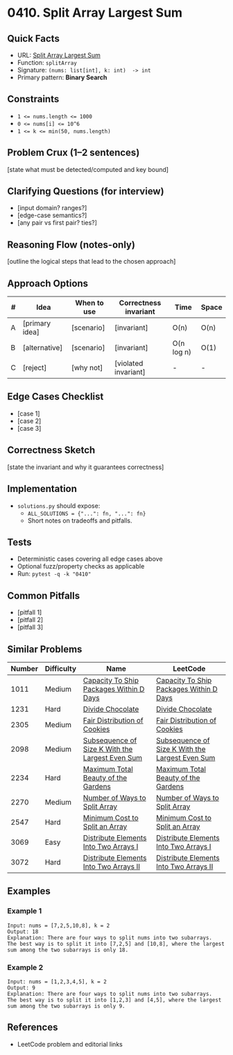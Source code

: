 # 0410. Split Array Largest Sum

## Quick Facts

- URL: [Split Array Largest Sum](https://leetcode.com/problems/split-array-largest-sum/)
- Function: `splitArray`
- Signature: `(nums: list[int], k: int)  -> int`
- Primary pattern: **Binary Search**

## Constraints

- `1 <= nums.length <= 1000`
- `0 <= nums[i] <= 10^6`
- `1 <= k <= min(50, nums.length)`

## Problem Crux (1–2 sentences)

[state what must be detected/computed and key bound]

## Clarifying Questions (for interview)

- [input domain? ranges?]
- [edge-case semantics?]
- [any pair vs first pair? ties?]

## Reasoning Flow (notes-only)

[outline the logical steps that lead to the chosen approach]

## Approach Options

| #   | Idea           | When to use | Correctness invariant | Time       | Space |
| --- | -------------- | ----------- | --------------------- | ---------- | ----- |
| A   | [primary idea] | [scenario]  | [invariant]           | O(n)       | O(n)  |
| B   | [alternative]  | [scenario]  | [invariant]           | O(n log n) | O(1)  |
| C   | [reject]       | [why not]   | [violated invariant]  | -          | -     |

## Edge Cases Checklist

- [case 1]
- [case 2]
- [case 3]

## Correctness Sketch

[state the invariant and why it guarantees correctness]

## Implementation

- `solutions.py` should expose:
    - `ALL_SOLUTIONS = {"...": fn, "...": fn}`
    - Short notes on tradeoffs and pitfalls.

## Tests

- Deterministic cases covering all edge cases above
- Optional fuzz/property checks as applicable
- Run: `pytest -q -k "0410"`

## Common Pitfalls

- [pitfall 1]
- [pitfall 2]
- [pitfall 3]

## Similar Problems

| Number | Difficulty | Name                                                                                                                 | LeetCode                                                                                                                          |
| ------ | ---------- | -------------------------------------------------------------------------------------------------------------------- | --------------------------------------------------------------------------------------------------------------------------------- |
| 1011   | Medium     | [Capacity To Ship Packages Within D Days](../1011-capacity-to-ship-packages-within-d-days/readme.md)                 | [Capacity To Ship Packages Within D Days](https://leetcode.com/problems/capacity-to-ship-packages-within-d-days/)                 |
| 1231   | Hard       | [Divide Chocolate](../1231-divide-chocolate/readme.md)                                                               | [Divide Chocolate](https://leetcode.com/problems/divide-chocolate/)                                                               |
| 2305   | Medium     | [Fair Distribution of Cookies](../2305-fair-distribution-of-cookies/readme.md)                                       | [Fair Distribution of Cookies](https://leetcode.com/problems/fair-distribution-of-cookies/)                                       |
| 2098   | Medium     | [Subsequence of Size K With the Largest Even Sum](../2098-subsequence-of-size-k-with-the-largest-even-sum/readme.md) | [Subsequence of Size K With the Largest Even Sum](https://leetcode.com/problems/subsequence-of-size-k-with-the-largest-even-sum/) |
| 2234   | Hard       | [Maximum Total Beauty of the Gardens](../2234-maximum-total-beauty-of-the-gardens/readme.md)                         | [Maximum Total Beauty of the Gardens](https://leetcode.com/problems/maximum-total-beauty-of-the-gardens/)                         |
| 2270   | Medium     | [Number of Ways to Split Array](../2270-number-of-ways-to-split-array/readme.md)                                     | [Number of Ways to Split Array](https://leetcode.com/problems/number-of-ways-to-split-array/)                                     |
| 2547   | Hard       | [Minimum Cost to Split an Array](../2547-minimum-cost-to-split-an-array/readme.md)                                   | [Minimum Cost to Split an Array](https://leetcode.com/problems/minimum-cost-to-split-an-array/)                                   |
| 3069   | Easy       | [Distribute Elements Into Two Arrays I](../3069-distribute-elements-into-two-arrays-i/readme.md)                     | [Distribute Elements Into Two Arrays I](https://leetcode.com/problems/distribute-elements-into-two-arrays-i/)                     |
| 3072   | Hard       | [Distribute Elements Into Two Arrays II](../3072-distribute-elements-into-two-arrays-ii/readme.md)                   | [Distribute Elements Into Two Arrays II](https://leetcode.com/problems/distribute-elements-into-two-arrays-ii/)                   |

## Examples

### Example 1

```text
Input: nums = [7,2,5,10,8], k = 2
Output: 18
Explanation: There are four ways to split nums into two subarrays.
The best way is to split it into [7,2,5] and [10,8], where the largest sum among the two subarrays is only 18.
```

### Example 2

```text
Input: nums = [1,2,3,4,5], k = 2
Output: 9
Explanation: There are four ways to split nums into two subarrays.
The best way is to split it into [1,2,3] and [4,5], where the largest sum among the two subarrays is only 9.
```

## References

- LeetCode problem and editorial links
